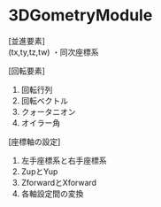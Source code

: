 # 3DGometryModule

[並進要素]  
(tx,ty,tz,tw)
・同次座標系

[回転要素]  
1. 回転行列  
2. 回転ベクトル
3. クォータニオン  
4. オイラー角  

[座標軸の設定]
1. 左手座標系と右手座標系  
2. ZupとYup  
3. ZforwardとXforward  
4. 各軸設定間の変換
